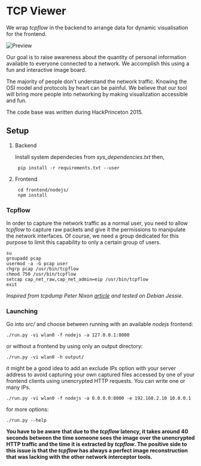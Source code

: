 # TCP Viewer

We wrap *tcpflow* in the backend to arrange data for dynamic visualisation for the frontend.

![Preview](https://raw.githubusercontent.com/sevaivanov/tcpviewer/master/res/img/preview.gif)

Our goal is to raise awareness about the quantity of personal information available to everyone connected to a network. We accomplish this using a fun and interactive image board.

The majority of people don't understand the network traffic. Knowing the OSI model and protocols by heart can be painful. We believe that our tool will bring more people into networking by making visualization accessible and fun.

The code base was written during HackPrinceton 2015.

## Setup

1. Backend

    Install system dependecies from *sys_dependencies.txt* then,

        pip install -r requirements.txt --user

2. Frontend

        cd frontend/nodejs/
        npm install

### Tcpflow

In order to capture the network traffic as a normal user, you need to allow *tcpflow* to capture raw packets and give it the permissions to manipulate the network interfaces. Of course, we need a group dedicated for this purpose to limit this capability to only a certain group of users.

    su
    groupadd pcap
    usermod -a -G pcap user
    chgrp pcap /usr/bin/tcpflow
    chmod 750 /usr/bin/tcpflow
    setcap cap_net_raw,cap_net_admin=eip /usr/bin/tcpflow
    exit

*Inspired from tcpdump Peter Nixon [article](http://peternixon.net/news/2012/01/28/configure-tcpdump-work-non-root-user-opensuse-using-file-system-capabilities/) and tested on Debian Jessie.*

### Launching

Go into *src/* and choose between running with an available *nodejs* frontend:

    ./run.py -vi wlan0 -f nodejs -a 127.0.0.1:8000

or without a frontend by using only an output directory:

    ./run.py -vi wlan0 -h output/

it might be a good idea to add an exclude IPs option with your server address to avoid capturing your own captured files accessed by one of your frontend clients using unencrypted HTTP requests. You can write one or many IPs.

    ./run.py -vi wlan0 -f nodejs -a 0.0.0.0:8000 -e 192.168.2.10 10.0.0.1

for more options:

    ./run.py --help

**You have to be aware that due to the *tcpflow* latency, it takes around 40 seconds between the time someone sees the image over the unencrypted HTTP traffic and the time it is extracted by *tcpflow*. The positive side to this issue is that the *tcpflow* has always a perfect image reconstruction that was lacking with the other network interceptor tools.**

